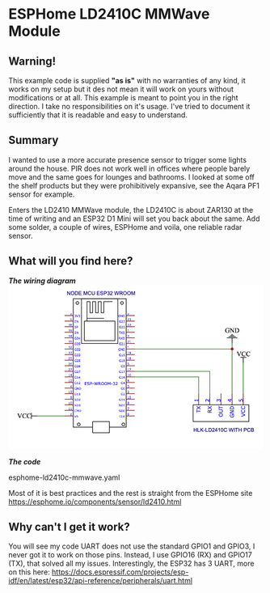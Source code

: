 # ESPHome LD2410C MMWave Module

## Warning!

This example code is supplied **"as is"** with no warranties of any kind, it works on my setup but it des not mean it will work on yours without modifications or at all. This example is meant to point you in the right direction. I take no responsibilities on it's usage. 
I've tried to document it sufficiently that it is readable and easy to understand.

## Summary

I wanted to use a more accurate presence sensor to trigger some lights around the house.
PIR does not work well in offices where people barely move and the same goes for lounges and bathrooms.
I looked at some off the shelf products but they were prohibitively expansive, see the Aqara PF1 sensor for example.

Enters the LD2410 MMWave module, the LD2410C is about ZAR130 at the time of writing and an ESP32 D1 Mini will set you back about the same.
Add some solder, a couple of wires, ESPHome and voila, one reliable radar sensor.

## What will you find here?

***The wiring diagram*** 
![Version 0.1](Images/Cuircuit-Diagram-V1.png)

***The code***

esphome-ld2410c-mmwave.yaml

Most of it is best practices and the rest is straight from the ESPHome site https://esphome.io/components/sensor/ld2410.html

## Why can't I get it work?

You will see my code UART does not use the standard GPIO1 and GPIO3, I never got it to work on those pins.
Instead, I use GPIO16 (RX) and GPIO17 (TX), that solved all my issues.
Interestingly, the ESP32 has 3 UART, more on this here: https://docs.espressif.com/projects/esp-idf/en/latest/esp32/api-reference/peripherals/uart.html
